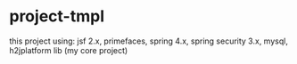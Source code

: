 # project-tmpl
this project using: jsf 2.x, primefaces, spring 4.x, spring security 3.x, mysql, h2jplatform lib (my core project)
